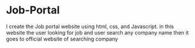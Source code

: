# Job-Portal
I create the Job portal website using html, css, and Javascript. in this website the user looking for job and user search any company name then it goes to official website of searching company
